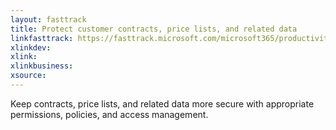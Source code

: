 ```yaml
---
layout: fasttrack
title: Protect customer contracts, price lists, and related data
linkfasttrack: https://fasttrack.microsoft.com/microsoft365/productivitylibrary/Protect-customer-contracts-price-lists-and-related-data 
xlinkdev: 
xlink: 
xlinkbusiness: 
xsource: 
---
```

Keep contracts, price lists, and related data more secure with appropriate permissions, policies, and access management.